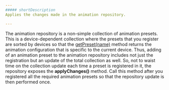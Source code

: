 ```yaml
---
##### shortDescription
Applies the changes made in the animation repository.

---
```

The animation repository is a non-simple collection of animation presets. This is a device-dependent collection where the presets that you register are sorted by devices so that the [getPreset(name)](/api-reference/50%20Common/utils/animationPresets/3%20Methods/getPreset(name).md '/Documentation/ApiReference/Common/Utils/animationPresets/Methods/#getPresetname') method returns the animation configuration that is specific to the current device. Thus, adding of an animation preset to the animation repository includes not just the registration but an update of the total collection as well. So, not to waist time on the collection update each time a preset is registered in it, the repository exposes the **applyChanges()** method. Call this method after you registered all the required animation presets so that the repository update is then performed once.